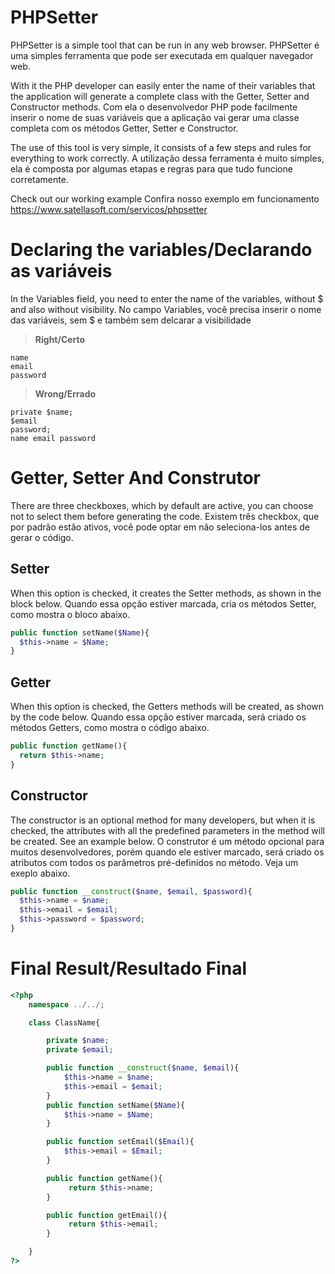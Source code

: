 # PHPSetter
PHPSetter is a simple tool that can be run in any web browser.
PHPSetter é uma simples ferramenta que pode ser executada em qualquer navegador web. 

With it the PHP developer can easily enter the name of their variables that the application will generate a complete class with the Getter, Setter and Constructor methods.
Com ela o desenvolvedor PHP pode facilmente inserir o nome de suas variáveis que a aplicação vai gerar uma classe completa com os métodos Getter, Setter e Constructor.


The use of this tool is very simple, it consists of a few steps and rules for everything to work correctly.
A utilização dessa ferramenta é muito simples, ela é composta por algumas etapas e regras para que tudo funcione corretamente.

Check out our working example
Confira nosso exemplo em funcionamento
https://www.satellasoft.com/servicos/phpsetter


# Declaring the variables/Declarando as variáveis
In the Variables field, you need to enter the name of the variables, without $ and also without visibility.
No campo Variables, você precisa inserir o nome das variáveis, sem $ e também sem delcarar a visibilidade

> **Right/Certo**
```
name
email
password
```

> **Wrong/Errado**
```
private $name;
$email
password;
name email password
```


# Getter, Setter And Construtor
There are three checkboxes, which by default are active, you can choose not to select them before generating the code.
Existem três checkbox, que por padrão estão ativos, você pode optar em não seleciona-los antes de gerar o código. 

## Setter
When this option is checked, it creates the Setter methods, as shown in the block below.
Quando essa opção estiver marcada, cria os métodos Setter, como mostra o bloco abaixo.

```php
public function setName($Name){
  $this->name = $Name;
}
```

## Getter
When this option is checked, the Getters methods will be created, as shown by the code below.
Quando essa opção estiver marcada, será criado os métodos Getters, como mostra o código abaixo.

```php
public function getName(){
  return $this->name;
}
```

## Constructor
The constructor is an optional method for many developers, but when it is checked, the attributes with all the predefined parameters in the method will be created. See an example below.
O construtor é um método opcional para muitos desenvolvedores, porém quando ele estiver marcado, será criado os atributos com todos os parâmetros pré-definidos no método. Veja um exeplo abaixo.

```php
public function __construct($name, $email, $password){
  $this->name = $name;
  $this->email = $email;
  $this->password = $password;
}
```

# Final Result/Resultado Final
```php
<?php
	namespace ../../;

	class ClassName{

		private $name;
		private $email;

		public function __construct($name, $email){
			$this->name = $name;
			$this->email = $email;
		}
		public function setName($Name){
			$this->name = $Name;
		}

		public function setEmail($Email){
			$this->email = $Email;
		}

		public function getName(){
			 return $this->name;
		}

		public function getEmail(){
			 return $this->email;
		}

	}
?>
```
